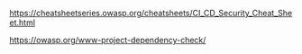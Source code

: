 https://cheatsheetseries.owasp.org/cheatsheets/CI_CD_Security_Cheat_Sheet.html

https://owasp.org/www-project-dependency-check/